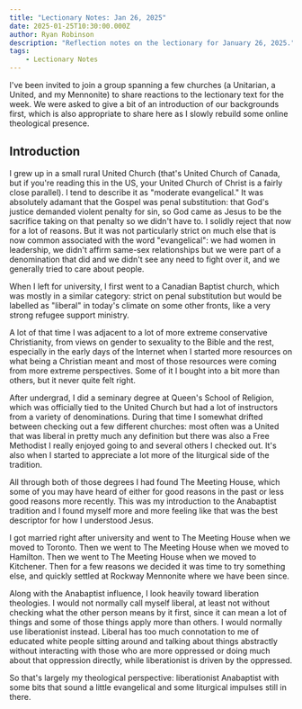 ```yaml
---
title: "Lectionary Notes: Jan 26, 2025"
date: 2025-01-25T10:30:00.000Z
author: Ryan Robinson
description: "Reflection notes on the lectionary for January 26, 2025."
tags:
    - Lectionary Notes
---
```

I've been invited to join a group spanning a few churches (a Unitarian, a United, and my Mennonite) to share reactions to the lectionary text for the week. We were asked to give a bit of an introduction of our backgrounds first, which is also appropriate to share here as I slowly rebuild some online theological presence.

## Introduction

I grew up in a small rural United Church (that's United Church of Canada, but if you're reading this in the US, your United Church of Christ is a fairly close parallel). I tend to describe it as "moderate evangelical." It was absolutely adamant that the Gospel was penal substitution: that God's justice demanded violent penalty for sin, so God came as Jesus to be the sacrifice taking on that penalty so we didn't have to. I solidly reject that now for a lot of reasons. But it was not particularly strict on much else that is now common associated with the word "evangelical": we had women in leadership, we didn't affirm same-sex relationships but we were part of a denomination that did and we didn't see any need to fight over it, and we generally tried to care about people.

When I left for university, I first went to a Canadian Baptist church, which was mostly in a similar category: strict on penal substitution but would be labelled as "liberal" in today's climate on some other fronts, like a very strong refugee support ministry.

A lot of that time I was adjacent to a lot of more extreme conservative Christianity, from views on gender to sexuality to the Bible and the rest, especially in the early days of the Internet when I started more resources on what being a Christian meant and most of those resources were coming from more extreme perspectives. Some of it I bought into a bit more than others, but it never quite felt right.

After undergrad, I did a seminary degree at Queen's School of Religion, which was officially tied to the United Church but had a lot of instructors from a variety of denominations. During that time I somewhat drifted between checking out a few different churches: most often was a United that was liberal in pretty much any definition but there was also a Free Methodist I really enjoyed going to and several others I checked out. It's also when I started to appreciate a lot more of the liturgical side of the tradition.

All through both of those degrees I had found The Meeting House, which some of you may have heard of either for good reasons in the past or less good reasons more recently. This was my introduction to the Anabaptist tradition and I found myself more and more feeling like that was the best descriptor for how I understood Jesus.

I got married right after university and went to The Meeting House when we moved to Toronto. Then we went to The Meeting House when we moved to Hamilton. Then we went to The Meeting House when we moved to Kitchener. Then for a few reasons we decided it was time to try something else, and quickly settled at Rockway Mennonite where we have been since.

Along with the Anabaptist influence, I look heavily toward liberation theologies. I would not normally call myself liberal, at least not without checking what the other person means by it first, since it can mean a lot of things and some of those things apply more than others. I would normally use liberationist instead. Liberal has too much connotation to me of educated white people sitting around and talking about things abstractly without interacting with those who are more oppressed or doing much about that oppression directly, while liberationist is driven by the oppressed.

So that's largely my theological perspective: liberationist Anabaptist with some bits that sound a little evangelical and some liturgical impulses still in there.

